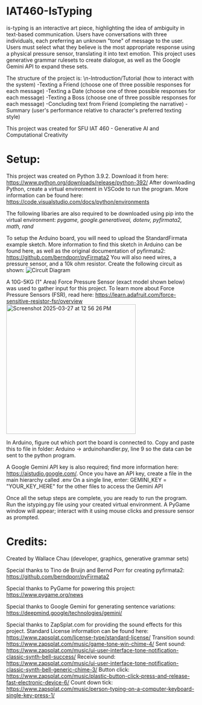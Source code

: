 # IAT460-IsTyping
is-typing is an interactive art piece, highlighting the idea of ambiguity in text-based communication. Users have conversations with three individuals, each preferring an unknown "tone" of message to the user. Users must select what they believe is the most appropriate response using a physical pressure sensor, translating it into text emotion. This project uses generative grammar rulesets to create dialogue, as well as the Google Gemini API to expand these sets.

The structure of the project is:
\n-Introduction/Tutorial (how to interact with the system)
-Texting a Friend (choose one of three possible responses for each message)
-Texting a Date (choose one of three possible responses for each message)
-Texting a Boss (choose one of three possible responses for each message)
-Concluding text from Friend (completing the narrative)
-Summary (user's performance relative to character's preferred texting style)

This project was created for SFU IAT 460 - Generative AI and Computational Creativity

# Setup:
This project was created on Python 3.9.2. Download it from here: https://www.python.org/downloads/release/python-392/
After downloading Python, create a virtual environment in VSCode to run the program. More information can be found here: https://code.visualstudio.com/docs/python/environments

The following libaries are also required to be downloaded using pip into the virtual environment: _pygame, google.generativeai, dotenv, pyfirmata2, math, rand_

To setup the Arduino board, you will need to upload the StandardFirmata example sketch. More information to find this sketch in Arduino can be found here, as well as the original documentation of pyfirmata2: https://github.com/berndporr/pyFirmata2
You will also need wires, a pressure sensor, and a 10k ohm resistor. Create the following circuit as shown:
![Circuit Diagram](https://github.com/user-attachments/assets/dd0112fb-e486-4e43-990e-b35133373ac0)

A 10G-5KG (1" Area) Force Pressure Sensor (exact model shown below) was used to gather input for this project. To learn more about Force Pressure Sensors (FSR), read here: https://learn.adafruit.com/force-sensitive-resistor-fsr/overview 
<img width="343" alt="Screenshot 2025-03-27 at 12 56 26 PM" src="https://github.com/user-attachments/assets/d33d41bd-5aa3-469f-9634-bd80653ae418" />

In Arduino, figure out which port the board is connected to. Copy and paste this to file in folder: Arduino -> arduinohandler.py, line 9 so the data can be sent to the python program.

A Google Gemini API key is also required; find more information here: https://aistudio.google.com/.
Once you have an API key, create a file in the main hierarchy called .env
On a single line, enter: GEMINI_KEY = "YOUR_KEY_HERE" for the other files to access the Gemini API

Once all the setup steps are complete, you are ready to run the program. Run the istyping.py file using your created virtual environment. A PyGame window will appear; interact with it using mouse clicks and pressure sensor as prompted.

# Credits:
Created by Wallace Chau (developer, graphics, generative grammar sets)

Special thanks to Tino de Bruijn and Bernd Porr for creating pyfirmata2: https://github.com/berndporr/pyFirmata2

Special thanks to PyGame for powering this project: https://www.pygame.org/news

Special thanks to Google Gemini for generating sentence variations: https://deepmind.google/technologies/gemini/

Special thanks to ZapSplat.com for providing the sound effects for this project. Standard License information can be found here: https://www.zapsplat.com/license-type/standard-license/
  Transition sound: https://www.zapsplat.com/music/game-tone-win-chime-4/
  Sent sound: https://www.zapsplat.com/music/ui-user-interface-tone-notification-classic-synth-bell-success/
  Receive sound: https://www.zapsplat.com/music/ui-user-interface-tone-notification-classic-synth-bell-generic-chime-3/
  Button click: https://www.zapsplat.com/music/plastic-button-click-press-and-release-fast-electronic-device-6/
  Count down tick: https://www.zapsplat.com/music/person-typing-on-a-computer-keyboard-single-key-press-1/

